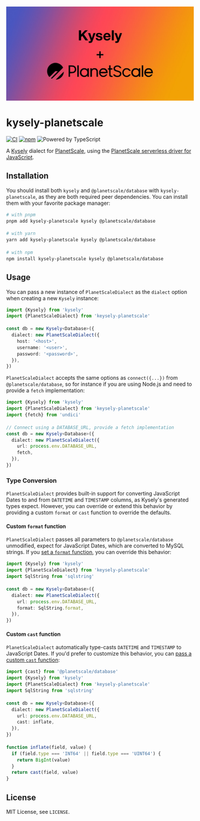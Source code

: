 ![Banner Image](./support/banner.jpg)

# kysely-planetscale

[![CI](https://github.com/depot/kysely-planetscale/actions/workflows/ci.yml/badge.svg)](https://github.com/depot/kysely-planetscale/actions/workflows/ci.yml)
[![npm](https://img.shields.io/npm/v/kysely-planetscale.svg)](https://www.npmjs.com/package/kysely-planetscale)
![Powered by TypeScript](https://img.shields.io/badge/powered%20by-typescript-blue.svg)

A [Kysely](https://github.com/koskimas/kysely) dialect for [PlanetScale](https://planetscale.com/), using the [PlanetScale serverless driver for JavaScript](https://planetscale.com/blog/introducing-the-planetscale-serverless-driver-for-javascript).

## Installation

You should install both `kysely` and `@planetscale/database` with `kysely-planetscale`, as they are both required peer dependencies. You can install them with your favorite package manager:

```bash
# with pnpm
pnpm add kysely-planetscale kysely @planetscale/database

# with yarn
yarn add kysely-planetscale kysely @planetscale/database

# with npm
npm install kysely-planetscale kysely @planetscale/database
```

## Usage

You can pass a new instance of `PlanetScaleDialect` as the `dialect` option when creating a new `Kysely` instance:

```typescript
import {Kysely} from 'kysely'
import {PlanetScaleDialect} from 'keysely-planetscale'

const db = new Kysely<Database>({
  dialect: new PlanetScaleDialect({
    host: '<host>',
    username: '<user>',
    password: '<password>',
  }),
})
```

`PlanetScaleDialect` accepts the same options as `connect({...})` from `@planetscale/database`, so for instance if you are using Node.js and need to provide a `fetch` implementation:

```typescript
import {Kysely} from 'kysely'
import {PlanetScaleDialect} from 'keysely-planetscale'
import {fetch} from 'undici'

// Connect using a DATABASE_URL, provide a fetch implementation
const db = new Kysely<Database>({
  dialect: new PlanetScaleDialect({
    url: process.env.DATABASE_URL,
    fetch,
  }),
})
```

### Type Conversion

`PlanetScaleDialect` provides built-in support for converting JavaScript Dates to and from `DATETIME` and `TIMESTAMP` columns, as Kysely's generated types expect. However, you can override or extend this behavior by providing a custom `format` or `cast` function to override the defaults.

#### Custom `format` function

`PlanetScaleDialect` passes all parameters to `@planetscale/database` unmodified, expect for JavaScript Dates, which are converted to MySQL strings. If you [set a `format` function](https://github.com/planetscale/database-js#custom-query-parameter-format-function), you can override this behavior:

```typescript
import {Kysely} from 'kysely'
import {PlanetScaleDialect} from 'keysely-planetscale'
import SqlString from 'sqlstring'

const db = new Kysely<Database>({
  dialect: new PlanetScaleDialect({
    url: process.env.DATABASE_URL,
    format: SqlString.format,
  }),
})
```

#### Custom `cast` function

`PlanetScaleDialect` automatically type-casts `DATETIME` and `TIMESTAMP` to JavaScript Dates. If you'd prefer to customize this behavior, you can [pass a custom `cast` function](https://github.com/planetscale/database-js#custom-type-casting-function):

```typescript
import {cast} from '@planetscale/database'
import {Kysely} from 'kysely'
import {PlanetScaleDialect} from 'keysely-planetscale'
import SqlString from 'sqlstring'

const db = new Kysely<Database>({
  dialect: new PlanetScaleDialect({
    url: process.env.DATABASE_URL,
    cast: inflate,
  }),
})

function inflate(field, value) {
  if (field.type === 'INT64' || field.type === 'UINT64') {
    return BigInt(value)
  }
  return cast(field, value)
}
```

## License

MIT License, see `LICENSE`.
